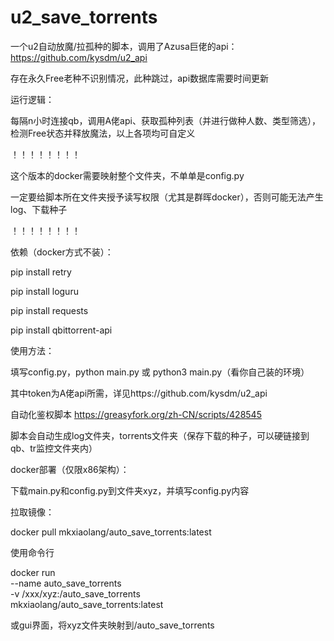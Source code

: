 # u2_save_torrents

一个u2自动放魔/拉孤种的脚本，调用了Azusa巨佬的api：https://github.com/kysdm/u2_api

存在永久Free老种不识别情况，此种跳过，api数据库需要时间更新

运行逻辑：

每隔n小时连接qb，调用A佬api、获取孤种列表（并进行做种人数、类型筛选），检测Free状态并释放魔法，以上各项均可自定义

！！！！！！！！

这个版本的docker需要映射整个文件夹，不单单是config.py

一定要给脚本所在文件夹授予读写权限（尤其是群晖docker），否则可能无法产生log、下载种子

！！！！！！！！

依赖（docker方式不装）：

pip install retry

pip install loguru

pip install requests

pip install qbittorrent-api


使用方法：

填写config.py，python main.py 或 python3 main.py（看你自己装的环境）

其中token为A佬api所需，详见https://github.com/kysdm/u2_api

自动化鉴权脚本 https://greasyfork.org/zh-CN/scripts/428545

脚本会自动生成log文件夹，torrents文件夹（保存下载的种子，可以硬链接到qb、tr监控文件夹内）


docker部署（仅限x86架构）：

下载main.py和config.py到文件夹xyz，并填写config.py内容

拉取镜像：

docker pull mkxiaolang/auto_save_torrents:latest

使用命令行

docker run \
  --name auto_save_torrents \
  -v /xxx/xyz:/auto_save_torrents \
 mkxiaolang/auto_save_torrents:latest

或gui界面，将xyz文件夹映射到/auto_save_torrents
